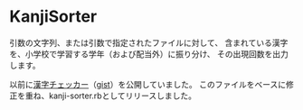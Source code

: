 KanjiSorter
===========

引数の文字列、または引数で指定されたファイルに対して、
含まれている漢字を、小学校で学習する学年（および配当外）に振り分け、
その出現回数を出力します。

以前に[漢字チェッカー](http://d.hatena.ne.jp/takehikom/20110303/1299099469)（[gist](https://gist.github.com/851715)）を公開していました。
このファイルをベースに修正を重ね、kanji-sorter.rbとしてリリースしました。

